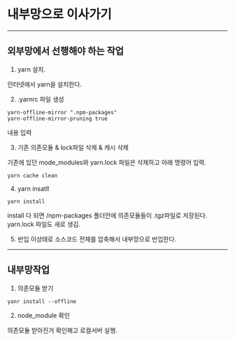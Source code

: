 # 내부망으로 이사가기

***
## 외부망에서 선행해야 하는 작업 
1. yarn 설치.

인터넷에서 yarn을 설치한다.

2. .yarnrc 파일 생성

```
yarn-offline-mirror ".npm-packages"
yarn-offline-mirror-pruning true
```
내용 입력

3. 기존 의존모듈 & lock파일 삭제 & 캐시 삭제

기존에 있던 mode_modules와 yarn.lock 파일은 삭제하고 아래 명령어 입력.

```
yarn cache clean
```

4. yarn insatll

```
yarn install
```
install 다 되면 
/npm-packages 폴더안에 의존모듈들이 .tgz파일로 저장된다.
yarn.lock 파일도 새로 생김.

5. 반입
이상태로 소스코드 전체를 압축해서 내부망으로 반입한다.

***

## 내부망작업

1. 의존모듈 받기

```
yanr install --offline
```

2. node_module 확인

의존모듈 받아진거 확인해고 로컬서버 실행.


